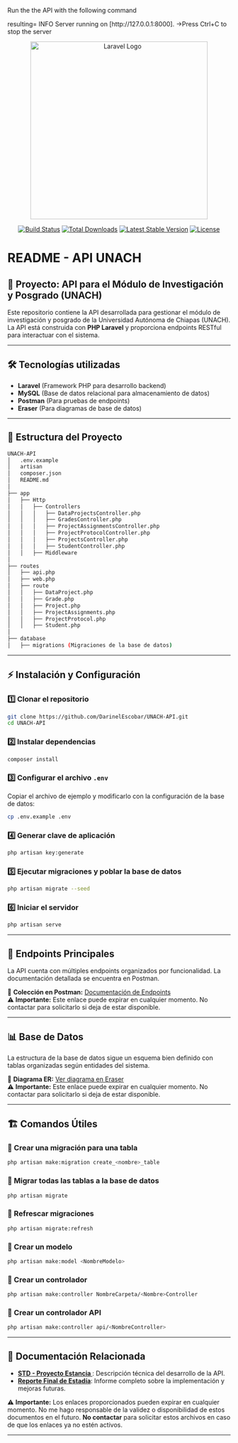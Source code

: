 <!-- ~~Development Darinel Readme -->
Run the the API with the following command 
<!-- ! php artisan serve --> resulting=   INFO  Server running on [http://127.0.0.1:8000]. ->Press Ctrl+C to stop the server






<!-- ~~ End notes -->







<p align="center"><a href="https://laravel.com" target="_blank"><img src="https://raw.githubusercontent.com/laravel/art/master/logo-lockup/5%20SVG/2%20CMYK/1%20Full%20Color/laravel-logolockup-cmyk-red.svg" width="400" alt="Laravel Logo"></a></p>

<p align="center">
<a href="https://github.com/laravel/framework/actions"><img src="https://github.com/laravel/framework/workflows/tests/badge.svg" alt="Build Status"></a>
<a href="https://packagist.org/packages/laravel/framework"><img src="https://img.shields.io/packagist/dt/laravel/framework" alt="Total Downloads"></a>
<a href="https://packagist.org/packages/laravel/framework"><img src="https://img.shields.io/packagist/v/laravel/framework" alt="Latest Stable Version"></a>
<a href="https://packagist.org/packages/laravel/framework"><img src="https://img.shields.io/packagist/l/laravel/framework" alt="License"></a>
</p>

# README - API UNACH

## 📌 Proyecto: API para el Módulo de Investigación y Posgrado (UNACH)
Este repositorio contiene la API desarrollada para gestionar el módulo de investigación y posgrado de la Universidad Autónoma de Chiapas (UNACH). La API está construida con **PHP Laravel** y proporciona endpoints RESTful para interactuar con el sistema.

---

## 🛠️ Tecnologías utilizadas
- **Laravel** (Framework PHP para desarrollo backend)
- **MySQL** (Base de datos relacional para almacenamiento de datos)
- **Postman** (Para pruebas de endpoints)
- **Eraser** (Para diagramas de base de datos)

---

## 📂 Estructura del Proyecto

```bash
UNACH-API
│   .env.example
│   artisan
│   composer.json
│   README.md
│
├── app
│   ├── Http
│   │   ├── Controllers
│   │   │   ├── DataProjectsController.php
│   │   │   ├── GradesController.php
│   │   │   ├── ProjectAssignmentsController.php
│   │   │   ├── ProjectProtocolController.php
│   │   │   ├── ProjectsController.php
│   │   │   ├── StudentController.php
│   │   ├── Middleware
│
├── routes
│   ├── api.php
│   ├── web.php
│   ├── route
│   │   ├── DataProject.php
│   │   ├── Grade.php
│   │   ├── Project.php
│   │   ├── ProjectAssignments.php
│   │   ├── ProjectProtocol.php
│   │   ├── Student.php
│
├── database
│   ├── migrations (Migraciones de la base de datos)
```

---

## ⚡ Instalación y Configuración

### 1️⃣ Clonar el repositorio
```bash
git clone https://github.com/DarinelEscobar/UNACH-API.git
cd UNACH-API
```

### 2️⃣ Instalar dependencias
```bash
composer install
```

### 3️⃣ Configurar el archivo `.env`
Copiar el archivo de ejemplo y modificarlo con la configuración de la base de datos:
```bash
cp .env.example .env
```

### 4️⃣ Generar clave de aplicación
```bash
php artisan key:generate
```

### 5️⃣ Ejecutar migraciones y poblar la base de datos
```bash
php artisan migrate --seed
```

### 6️⃣ Iniciar el servidor
```bash
php artisan serve
```

---

## 🚀 Endpoints Principales
La API cuenta con múltiples endpoints organizados por funcionalidad. La documentación detallada se encuentra en Postman.

🔗 **Colección en Postman:** [Documentación de Endpoints](https://gold-sunset-893585.postman.co/workspace/UNACH~2711c1c3-aa24-401e-b5b5-4211997daa86/collection/25622754-623d14ea-0f47-41ab-89a4-cdd5ac47a14d?action=share&creator=25622754)  
⚠ **Importante:** Este enlace puede expirar en cualquier momento. No contactar para solicitarlo si deja de estar disponible.

---

## 📊 Base de Datos
La estructura de la base de datos sigue un esquema bien definido con tablas organizadas según entidades del sistema.

🔗 **Diagrama ER:** [Ver diagrama en Eraser](https://app.eraser.io/workspace/nFThhDOTXLZ1pN82iinc?origin=share)  
⚠ **Importante:** Este enlace puede expirar en cualquier momento. No contactar para solicitarlo si deja de estar disponible.

---

## 🏗️ Comandos Útiles

### 📌 Crear una migración para una tabla
```bash
php artisan make:migration create_<nombre>_table
```

### 📌 Migrar todas las tablas a la base de datos
```bash
php artisan migrate
```

### 📌 Refrescar migraciones
```bash
php artisan migrate:refresh
```

### 📌 Crear un modelo
```bash
php artisan make:model <NombreModelo>
```

### 📌 Crear un controlador
```bash
php artisan make:controller NombreCarpeta/<Nombre>Controller
```

### 📌 Crear un controlador API
```bash
php artisan make:controller api/<NombreController>
```

---

## 📄 Documentación Relacionada

- **[STD - Proyecto Estancia ](https://drive.google.com/file/d/1Alk7_GqG0IzahUECPSxkGu_6Y5rSX9Ev/view?usp=sharing)**: Descripción técnica del desarrollo de la API.
- **[Reporte Final de Estadía](https://drive.google.com/file/d/1H8BL0oBYRAFaOu1w4U8x8cypHA7sg5uD/view?usp=sharing)**: Informe completo sobre la implementación y mejoras futuras.

⚠ **Importante:** Los enlaces proporcionados pueden expirar en cualquier momento. No me hago responsable de la validez o disponibilidad de estos documentos en el futuro. **No contactar** para solicitar estos archivos en caso de que los enlaces ya no estén activos.

---

